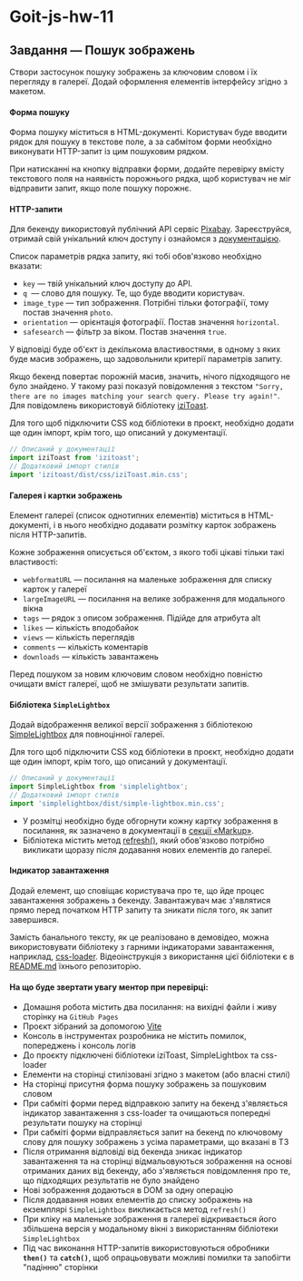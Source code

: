 # Goit-js-hw-11

## Завдання — Пошук зображень

Створи застосунок пошуку зображень за ключовим словом і їх перегляду в галереї.
Додай оформлення елементів інтерфейсу згідно з макетом.

#### Форма пошуку

Форма пошуку міститься в HTML-документі. Користувач буде вводити рядок для
пошуку в текстове поле, а за сабмітом форми необхідно виконувати HTTP-запит із
цим пошуковим рядком.

При натисканні на кнопку відправки форми, додайте перевірку вмісту текстового
поля на наявність порожнього рядка, щоб користувач не міг відправити запит, якщо
поле пошуку порожнє.

#### HTTP-запити

Для бекенду використовуй публічний API сервіс
[Pixabay](https://pixabay.com/api/docs/). Зареєструйся, отримай свій унікальний
ключ доступу і ознайомся з
[документацією](https://pixabay.com/api/docs/#api_search_images).

Список параметрів рядка запиту, які тобі обов'язково необхідно вказати:

- `key` — твій унікальний ключ доступу до API.
- `q `— слово для пошуку. Те, що буде вводити користувач.
- `image_type` — тип зображення. Потрібні тільки фотографії, тому постав
  значення `photo`.
- `orientation` — орієнтація фотографії. Постав значення `horizontal`.
- `safesearch` — фільтр за віком. Постав значення `true`.

У відповіді буде об'єкт із декількома властивостями, в одному з яких буде масив
зображень, що задовольнили критерії параметрів запиту.

Якщо бекенд повертає порожній масив, значить, нічого підходящого не було
знайдено. У такому разі показуй повідомлення з текстом
`"Sorry, there are no images matching your search query. Please try again!"`.
Для повідомлень використовуй бібліотеку
[iziToast](https://izitoast.marcelodolza.com/).

Для того щоб підключити CSS код бібліотеки в проєкт, необхідно додати ще один
імпорт, крім того, що описаний у документації.

```js
// Описаний у документації
import iziToast from 'izitoast';
// Додатковий імпорт стилів
import 'izitoast/dist/css/iziToast.min.css';
```

#### Галерея і картки зображень

Елемент галереї (список однотипних елементів) міститься в HTML-документі, і в
нього необхідно додавати розмітку карток зображень після HTTP-запитів.

Кожне зображення описується об'єктом, з якого тобі цікаві тільки такі
властивості:

- `webformatURL` — посилання на маленьке зображення для списку карток у галереї
- `largeImageURL` — посилання на велике зображення для модального вікна
- `tags` — рядок з описом зображення. Підійде для атрибута alt
- `likes` — кількість вподобайок
- `views` — кількість переглядів
- `comments` — кількість коментарів
- `downloads` — кількість завантажень

Перед пошуком за новим ключовим словом необхідно повністю очищати вміст галереї,
щоб не змішувати результати запитів.

#### Бібліотека `SimpleLightbox`

Додай відображення великої версії зображення з бібліотекою
[SimpleLightbox](https://simplelightbox.com/) для повноцінної галереї.

Для того щоб підключити CSS код бібліотеки в проєкт, необхідно додати ще один
імпорт, крім того, що описаний у документації.

```js
// Описаний у документації
import SimpleLightbox from 'simplelightbox';
// Додатковий імпорт стилів
import 'simplelightbox/dist/simple-lightbox.min.css';
```

- У розмітці необхідно буде обгорнути кожну картку зображення в посилання, як
  зазначено в документації в
  [секції «Markup»](https://github.com/andreknieriem/simplelightbox#markup).
- Бібліотека містить метод
  [refresh()](https://github.com/andreknieriem/simplelightbox#public-methods),
  який обов'язково потрібно викликати щоразу після додавання нових елементів до
  галереї.

#### Індикатор завантаження

Додай елемент, що сповіщає користувача про те, що йде процес завантаження
зображень з бекенду. Завантажувач має з'являтися прямо перед початком HTTP
запиту та зникати після того, як запит завершився.

Замість банального тексту, як це реалізовано в демовідео, можна використовувати
бібліотеку з гарними індикаторами завантаження, наприклад,
[css-loader](https://github.com/vineethtrv/css-loader). Відеоінструкція з
використання цієї бібліотеки є в
[README.md](https://github.com/vineethtrv/css-loader/blob/master/README.md)
їхнього репозиторію.

#### На що буде звертати увагу ментор при перевірці:

- Домашня робота містить два посилання: на вихідні файли і живу сторінку на
  `GitHub Pages`
- Проєкт зібраний за допомогою [Vite](https://vitejs.dev/)
- Консоль в інструментах розробника не містить помилок, попереджень і консоль
  логів
- До проєкту підключені бібліотеки iziToast, SimpleLightbox та css-loader
- Елементи на сторінці стилізовані згідно з макетом (або власні стилі)
- На сторінці присутня форма пошуку зображень за пошуковим словом
- При сабміті форми перед відправкою запиту на бекенд з'являється індикатор
  завантаження з css-loader та очищаються попередні результати пошуку на
  сторінці
- При сабміті форми відправляється запит на бекенд по ключовому слову для пошуку
  зображень з усіма параметрами, що вказані в ТЗ
- Після отримання відповіді від бекенда зникає індикатор завантаження та на
  сторінці відмальовуються зображення на основі отриманих даних від бекенду, або
  з'являється повідомлення про те, що підходящих результатів не було знайдено
- Нові зображення додаються в DOM за одну операцію
- Після додавання нових елементів до списку зображень на екземплярі
  `SimpleLightbox` викликається метод `refresh()`
- При кліку на маленьке зображення в галереї відкривається його збільшена версія
  у модальному вікні з використанням бібліотеки `SimpleLightbox`
- Під час виконання HTTP-запитів використовуються обробники **`then()`** та
  **`catch()`**, щоб опрацьовувати можливі помилки та запобігти "падінню"
  сторінки

